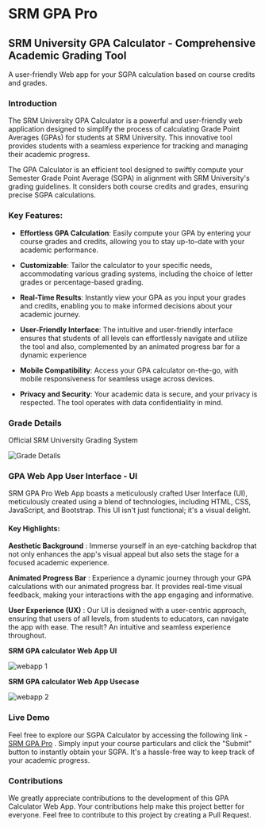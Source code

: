 # SRM GPA Pro 
## SRM University GPA Calculator - Comprehensive Academic Grading Tool

A user-friendly Web app for your SGPA calculation based on course credits and grades.

### Introduction

The SRM University GPA Calculator is a powerful and user-friendly web application designed to simplify the process of calculating Grade Point Averages (GPAs) for students at SRM University. This innovative tool provides students with a seamless experience for tracking and managing their academic progress.

The GPA Calculator is an efficient tool designed to swiftly compute your Semester Grade Point Average (SGPA) in alignment with SRM University's grading guidelines. It considers both course credits and grades, ensuring precise SGPA calculations.

### Key Features:

- **Effortless GPA Calculation**: Easily compute your GPA by entering your course grades and credits, allowing you to stay up-to-date with your academic performance.

- **Customizable**: Tailor the calculator to your specific needs, accommodating various grading systems, including the choice of letter grades or percentage-based grading.

- **Real-Time Results**: Instantly view your GPA as you input your grades and credits, enabling you to make informed decisions about your academic journey.

- **User-Friendly Interface**: The intuitive and user-friendly interface ensures that students of all levels can effortlessly navigate and utilize the tool and also, complemented by an animated progress bar for a dynamic experience

- **Mobile Compatibility**: Access your GPA calculator on-the-go, with mobile responsiveness for seamless usage across devices.

- **Privacy and Security**: Your academic data is secure, and your privacy is respected. The tool operates with data confidentiality in mind.

### Grade Details

 Official SRM University Grading System

 ![Grade Details](https://github.com/Gokul-Raja84/SRMGPAPro/assets/106546785/7754e8b1-4954-4074-99cd-099eb0c7b28f)

### GPA Web App User Interface - UI

SRM GPA Pro Web App boasts a meticulously crafted User Interface (UI), meticulously created using a blend of technologies, including HTML, CSS, JavaScript, and Bootstrap. This UI isn't just functional; it's a visual delight.

#### Key Highlights:

**Aesthetic Background** : Immerse yourself in an eye-catching backdrop that not only enhances the app's visual appeal but also sets the stage for a focused academic experience.

**Animated Progress Bar** : Experience a dynamic journey through your GPA calculations with our animated progress bar. It provides real-time visual feedback, making your interactions with the app engaging and informative.

**User Experience (UX)** : Our UI is designed with a user-centric approach, ensuring that users of all levels, from students to educators, can navigate the app with ease. The result? An intuitive and seamless experience throughout.


**SRM GPA calculator Web App UI**

![webapp 1](https://github.com/Gokul-Raja84/SRMGPAPro/assets/106546785/0f5f12af-c667-46ab-b7dc-2eb117a840e2)

**SRM GPA calculator Web App Usecase**

![webapp 2](https://github.com/Gokul-Raja84/SRMGPAPro/assets/106546785/2e18d412-a86f-458c-9b2c-715e7273bd84)


 ### Live Demo

Feel free to explore our SGPA Calculator by accessing the following link - [SRM GPA Pro](https://gokul-raja84.github.io/SRMGPAPro/) . Simply input your course particulars and click the "Submit" button to instantly obtain your SGPA. It's a hassle-free way to keep track of your academic progress.

### Contributions

We greatly appreciate contributions to the development of this GPA Calculator Web App. Your contributions help make this project better for everyone.
Feel free to contribute to this project by creating a Pull Request.
